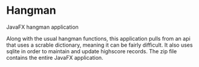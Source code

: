 # Hangman
JavaFX hangman application

Along with the usual hangman functions, this application pulls from an api that uses a scrable dictionary, meaning it can be fairly difficult.
It also uses sqlite in order to maintain and update highscore records.
The zip file contains the entire JavaFX application.
